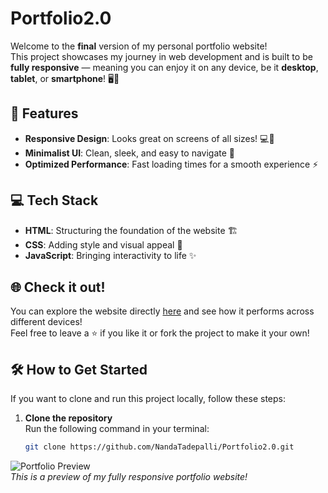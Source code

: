 # Portfolio2.0
Welcome to the **final** version of my personal portfolio website!  
This project showcases my journey in web development and is built to be **fully responsive** — meaning you can enjoy it on any device, be it **desktop**, **tablet**, or **smartphone**! 🖥️📱

## 🚀 Features
- **Responsive Design**: Looks great on screens of all sizes! 💻📱
- **Minimalist UI**: Clean, sleek, and easy to navigate 🎨
- **Optimized Performance**: Fast loading times for a smooth experience ⚡

## 💻 Tech Stack
- **HTML**: Structuring the foundation of the website 🏗️
- **CSS**: Adding style and visual appeal 🎨
- **JavaScript**: Bringing interactivity to life ✨

## 🌐 Check it out!
You can explore the website directly [here](https://nandatadepalli.github.io/Portfolio2.0/index.html) and see how it performs across different devices!  
Feel free to leave a ⭐ if you like it or fork the project to make it your own!

## 🛠️ How to Get Started

If you want to clone and run this project locally, follow these steps:

1. **Clone the repository**  
   Run the following command in your terminal:
   ```bash
   git clone https://github.com/NandaTadepalli/Portfolio2.0.git

![Portfolio Preview](./media/Screenshot_23-9-2024_164620_nandatadepalli.github.io.jpeg)  
*This is a preview of my fully responsive portfolio website!*
